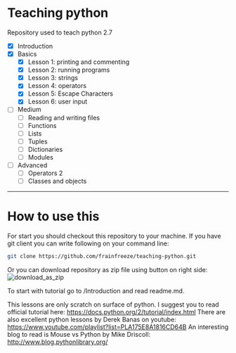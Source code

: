 # Teaching python
Repository used to teach python 2.7


- [x] Introduction
- [x] Basics
  - [x] Lesson 1: printing and commenting
  - [x] Lesson 2: running programs
  - [x] Lesson 3: strings
  - [x] Lesson 4: operators
  - [x] Lesson 5: Escape Characters
  - [x] Lesson 6: user input

- [ ] Medium
  - [ ] Reading and writing files
  - [ ] Functions
  - [ ] Lists
  - [ ] Tuples
  - [ ] Dictionaries
  - [ ] Modules

- [ ] Advanced
  - [ ] Operators 2
  - [ ] Classes and objects

____

# How to use this
For start you should checkout this repository to your machine.
If you have git client you can write following on your command line:

```bash
git clone https://github.com/frainfreeze/teaching-python.git
```

Or you can download repository as zip file using button on right side:
![download_as_zip](http://i.hizliresim.com/XyvmgO.png)


To start with tutorial go to /Introduction and read readme.md.

This lessons are only scratch on surface of python.
I suggest you to read official tutorial here: https://docs.python.org/2/tutorial/index.html
There are also excellent python lessons by Derek Banas on youtube: https://www.youtube.com/playlist?list=PLA175E8A1816CD64B
An interesting blog to read is Mouse vs Python by Mike Driscoll: http://www.blog.pythonlibrary.org/
